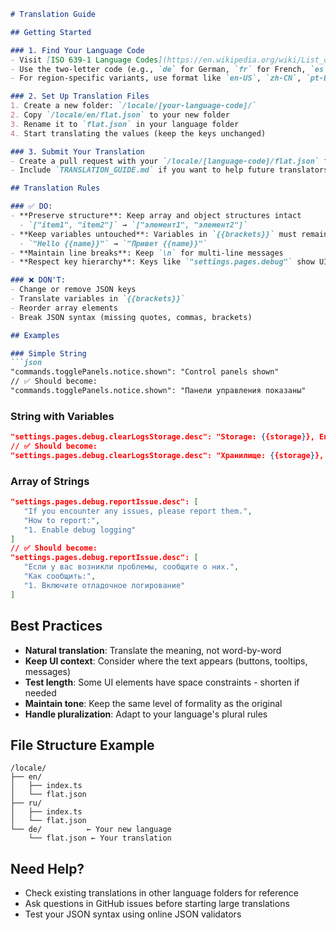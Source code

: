 ```markdown
# Translation Guide

## Getting Started

### 1. Find Your Language Code
- Visit [ISO 639-1 Language Codes](https://en.wikipedia.org/wiki/List_of_ISO_639-1_codes) to find your language code
- Use the two-letter code (e.g., `de` for German, `fr` for French, `es` for Spanish)
- For region-specific variants, use format like `en-US`, `zh-CN`, `pt-BR`

### 2. Set Up Translation Files
1. Create a new folder: `/locale/[your-language-code]/`
2. Copy `/locale/en/flat.json` to your new folder
3. Rename it to `flat.json` in your language folder
4. Start translating the values (keep the keys unchanged)

### 3. Submit Your Translation
- Create a pull request with your `/locale/[language-code]/flat.json` file
- Include `TRANSLATION_GUIDE.md` if you want to help future translators

## Translation Rules

### ✅ DO:
- **Preserve structure**: Keep array and object structures intact
  - `["item1", "item2"]` → `["элемент1", "элемент2"]`
- **Keep variables untouched**: Variables in `{{brackets}}` must remain exactly as they are
  - `"Hello {{name}}"` → `"Привет {{name}}"`
- **Maintain line breaks**: Keep `\n` for multi-line messages
- **Respect key hierarchy**: Keys like `"settings.pages.debug"` show UI component structure

### ❌ DON'T:
- Change or remove JSON keys
- Translate variables in `{{brackets}}`
- Reorder array elements
- Break JSON syntax (missing quotes, commas, brackets)

## Examples

### Simple String
```json
"commands.togglePanels.notice.shown": "Control panels shown"
// ✅ Should become:
"commands.togglePanels.notice.shown": "Панели управления показаны"
```

### String with Variables
```json
"settings.pages.debug.clearLogsStorage.desc": "Storage: {{storage}}, Entries: {{entries}}"
// ✅ Should become:
"settings.pages.debug.clearLogsStorage.desc": "Хранилище: {{storage}}, Записи: {{entries}}"
```

### Array of Strings
```json
"settings.pages.debug.reportIssue.desc": [
   "If you encounter any issues, please report them.",
   "How to report:",
   "1. Enable debug logging"
]
// ✅ Should become:
"settings.pages.debug.reportIssue.desc": [
   "Если у вас возникли проблемы, сообщите о них.",
   "Как сообщить:",
   "1. Включите отладочное логирование"
]
```

## Best Practices

- **Natural translation**: Translate the meaning, not word-by-word
- **Keep UI context**: Consider where the text appears (buttons, tooltips, messages)
- **Test length**: Some UI elements have space constraints - shorten if needed
- **Maintain tone**: Keep the same level of formality as the original
- **Handle pluralization**: Adapt to your language's plural rules

## File Structure Example
```
/locale/
├── en/
│   ├── index.ts
│   └── flat.json
├── ru/
│   ├── index.ts
│   └── flat.json
└── de/          ← Your new language
    └── flat.json ← Your translation
```

## Need Help?
- Check existing translations in other language folders for reference
- Ask questions in GitHub issues before starting large translations
- Test your JSON syntax using online JSON validators
```